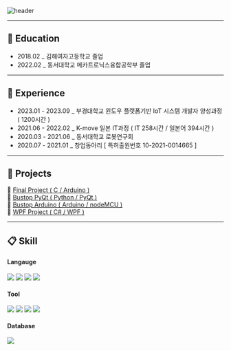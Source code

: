 ![header](https://capsule-render.vercel.app/api?type=Rounded&color=ffde5c&height=150&section=header&text=JeongJaeYeong&fontColor=ffffff)


  --------------------
## 🏫 Education
* 2018.02 _ 김해여자고등학교 졸업<br>
* 2022.02 _ 동서대학교 메카트로닉스융합공학부 졸업<br>

 --------------------
## 📓 Experience
* 2023.01 - 2023.09 _ 부경대학교 윈도우 플랫폼기반 IoT 시스템 개발자 양성과정 ( 1200시간 ) <br>
* 2021.06 - 2022.02 _ K-move 일본 IT과정 ( IT 258시간 / 일본어 394시간 )<br>
* 2020.03 - 2021.06 _ 동서대학교 로봇연구회 <br>
* 2020.07 - 2021.01 _ 창업동아리 [ 특허출원번호 10-2021-0014665 ] <br>

 --------------------
## 📝 Projects
 📌 [Final Project ( C / Arduino )](https://github.com/ZZO-ZHO/final_project)<br>
 📌 [Bustop PyQt ( Python / PyQt )](https://github.com/PKNU-IOT3/bustop_PyQT)<br>
 📌 [Bustop Arduino ( Arduino / nodeMCU )](https://github.com/PKNU-IOT3/bustop_Arduino)<br>
 📌 [WPF Project ( C# / WPF )](https://github.com/ZZO-ZHO/pknu-wpf-2023)<br>
 
  --------------------
##  📋 Skill

#### Langauge
<img src="https://img.shields.io/badge/c-A8B9CC?style=for-the-badge&logo=c&logoColor=white"> <img src="https://img.shields.io/badge/c++-00599C?style=for-the-badge&logo=cplusplus&logoColor=white"> <img src="https://img.shields.io/badge/Python-3776AB?style=for-the-badge&logo=Python&logoColor=white"> <img src="https://img.shields.io/badge/csharp-239120?style=for-the-badge&logo=csharp&logoColor=white">

#### Tool
<img src="https://img.shields.io/badge/arduino-00979D?style=for-the-badge&logo=arduino&logoColor=white"> <img src="https://img.shields.io/badge/raspberrypi-A22846?style=for-the-badge&logo=raspberrypi&logoColor=white"> <img src="https://img.shields.io/badge/VSCode-007ACC?style=for-the-badge&logo=VisualStudioCode&logoColor=white"> <img src="https://img.shields.io/badge/visualstudio-5C2D91?style=for-the-badge&logo=visualstudio&logoColor=white">


#### Database
<img src="https://img.shields.io/badge/MySQL-4479A1?style=for-the-badge&logo=MySQL&logoColor=white">
 
   <br/>
 
</div>
